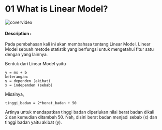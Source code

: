 # 01 What is Linear Model?

![covervideo](http://bit.ly/makeaicovervideo)

#### **Description :**
Pada pembahasan kali ini akan membahasa tentang Linear Model. Linear Model sebuah metode statistik yang berfungsi untuk mengetahui fitur satu dengan yang lainnya. 

Bentuk dari Linear Model yaitu

```
y = mx + b
keterangan:
y = dependen (akibat)
x = independen (sebab)
```

Misalnya, 

```
tinggi_badan = 2*berat_badan + 50
```

Artinya untuk mendapatkan tinggi badan diperlukan nilai berat badan dikali 2 dan kemudian ditambah 50. Nah, disini berat badan menjadi sebab (x) dan tinggi badan yaitu akibat (y). 